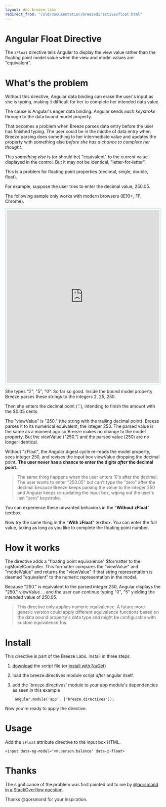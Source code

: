 ```yaml
---
layout: doc-breeze-labs
redirect_from: "/old/documentation/breezedirectivesfloat.html"
---
```

# Angular Float Directive

The `zFloat` directive tells Angular to display the view value rather than the floating point
model value when the view and model values are "equivalent".

# What's the problem

Without this directive, Angular data binding can erase the user's input as she
is typing, making it difficult for her to complete her intended data value.

The cause is Angular's eager data binding. 
Angular sends *each keystroke* through to the data bound model property.

That becomes a problem when Breeze parses data entry before
the user has finished typing. The user could be in the middle of data entry
when Breeze parsing does something to her intermediate value and
updates the property with something else *before she has a chance to 
complete her thought*.

This *something else* is (or should be) "equivalent" to the current value
displayed in the control. But it may not be identical, "letter-for-letter".

This is a problem for floating point properties (decimal, single, double, float).

For example, suppose the user tries to enter the decimal value, 250.05.

<p class="note">The following sample only works with modern browsers (IE10+, FF, Chrome).</p>
<p style="border: 1px solid lightblue; padding: 4px"><iframe allowfullscreen="allowfullscreen" frameborder="0" src="http://embed.plnkr.co/DTYukSS0kMYSrRz6STrj/preview" style="width: 100%; height: 560px"></iframe></p>

She types "2", "5", "0". So far so good. Inside the bound model property Breeze
parses these strings to the integers 2, 25, 250.

Then she enters the decimal point ('.'), intending to finish the amount with the $0.05 cents.

The "viewValue" is "250." (the string with the trailing decimal point).
Breeze parses it to its numerical equivalent, the integer 250. The parsed value
is the same as a moment ago so Breeze makes no change to the model property. 
But the viewValue ("250.") and the parsed value (250) are no longer identical.

Without "zFloat", the Angular digest cycle re-reads the model property, 
sees integer 250, and revises the input box viewValue dropping the decimal point. 
**The user never has a chance to enter the digits *after* the decimal point.**

>The same thing happens when the user enters '0's after the decimal.
The user wants to enter "250.05" but can't type the "zero" after the decimal
because Breeze keeps parsing the value to the integer 250 and Angular keeps
re-updating the input box, wiping out the user's last "zero" keystroke.

You can experience these unwanted behaviors in the "**Without zFloat**" textbox.

Now try the same thing in the "**With zFloat**" textbox. 
You can enter the full value, taking as long 
as you like to complete the floating point number. 

# How it works
The directive adds a  "floating point equivalence" $formatter to the ngModelController.
This formatter compares the "viewValue" and "modelValue" and returns 
the "viewValue" if that string representation is deemed "equivalent" 
to the numeric representation in the model.

Because "250." is equivalent to the parsed integer 250, Angular displays
the "250." viewValue ... and the user can continue typing "0", "5" yielding
the intended value of 250.05.

>This directive only applies numeric equivalence. 
A future more generic version could apply different equivalence functions 
based on the data bound property's data type and might be configurable 
with custom equivalence fns.
    
# Install

This directive is part of the Breeze Labs. Install in three steps:

1. [download](https://github.com/Breeze/breeze.js.labs/blob/master/breeze.directives.js "directives.float on github") the script file (or [install with NuGet](https://www.nuget.org/packages/Breeze.Angular.Directives/))

1. load the breeze.directives module script *after* angular itself.

1. add the 'breeze.directives' module to your app module's dependencies as seen in this example

        angular.module('app', ['breeze.directives']);

Now you're ready to apply the directive.

# Usage

Add the `zFloat` attribute directive to the input box HTML.

    <input data-ng-model="vm.person.balance" data-z-float>

# Thanks

The significance of the problem was first pointed out to me by
[@qorsmond in a StackOverflow question](http://stackoverflow.com/questions/21997537/breezejs-double-trouble-in-angularjs/22296446).

Thanks @qorsmond for your inspiration.